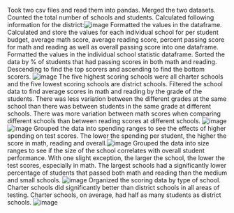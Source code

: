 Took two csv files and read them into pandas. Merged the two datasets.
Counted the total number of schools and students.
Calculated following information for the district:![image](https://github.com/Chemistasaurus/pandas-challenge/assets/132176159/79366ece-541e-4660-86d0-f9aa84c14f5b)
  Formatted the values in the dataframe.
Calculated and store the values for each individual school for per student budget, average math score, average reading score, percent passing score for math and reading as well as overall passing score into one dataframe.
  Formatted the values in the individual school statistic dataframe.
Sorted the data by % of students that had passing scores in both math and reading. Descending to find the top scorers and ascending to find the bottom scorers. ![image](https://github.com/Chemistasaurus/pandas-challenge/assets/132176159/8a8b4e63-f4a0-4350-a11f-353fb1a24523)
  The five highest scoring schools were all charter schools and the five lowest scoring schools are district schools.
Filtered the school data to find average scores in math and reading by the grade of the students.
  There was less variation between the different grades at the same school than there was between students in the same grade at different schools.
  There was more variation between math scores when comparing different schools than between reading scores at different schools.
  ![image](https://github.com/Chemistasaurus/pandas-challenge/assets/132176159/b676293c-3416-421b-8ce4-4b66c0e3dc32)
  ![image](https://github.com/Chemistasaurus/pandas-challenge/assets/132176159/fdb4ba35-8b5b-4a16-b74b-c367399a3355)
Grouped the data into spending ranges to see the effects of higher spending on test scores.
  The lower the spending per student, the higher the score in math, reading and overall.![image](https://github.com/Chemistasaurus/pandas-challenge/assets/132176159/bfdecf9d-256c-4409-8717-8b18ae6254a3)
Grouped the data into size ranges to see if the size of the school correlates with overall student performance.
  With one slight exception, the larger the school, the lower the test scores, especially in math. The largest schools had a significantly lower percentage of students that passed both math and reading than the medium and small schools.
  ![image](https://github.com/Chemistasaurus/pandas-challenge/assets/132176159/95f1a900-477a-4b4a-a68d-f6019eace408)
  Organized the scoring data by type of school.
    Charter schools did significantly better than district schools in all areas of testing.
    Charter schools, on average, had half as many students as district schools.
![image](https://github.com/Chemistasaurus/pandas-challenge/assets/132176159/f5a03d27-9770-4456-8cc2-9e34797ac9cb)
